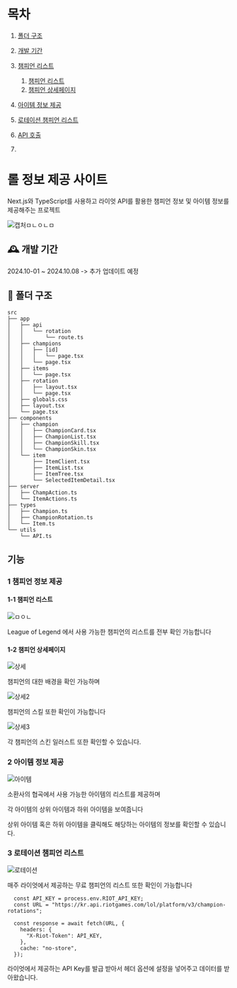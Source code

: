 # 목차
1. [폴더 구조](##-📂-폴더-구조)
2. [개발 기간](##-🕰️-개발-기간)
3. [챔피언 리스트](###-1-챔피언-정보-제공)
   1. [챔피언 리스트](####-1-1-챔피언-리스트)
   2. [챔피언 상세페이지](####-1-2-챔피언-상세페이지)
4. [아이템 정보 제공](###-2-아이템-정보-제공)
5. [로테이션 챔피언 리스트](###-3-로테이션-챔피언-리스트)
6. [API 호출](##-🔗-API-호출)

7. 
# 롤 정보 제공 사이트

Next.js와 TypeScript를 사용하고 라이엇 API를 활용한 챔피언 정보 및 아이템 정보를 제공해주는 프로젝트

![캡처ㅁㄴㅇㄴㅁ](https://github.com/user-attachments/assets/419f0a4d-f564-4f5a-8a16-435b529fe51b)

## 🕰️ 개발 기간

2024.10-01 ~ 2024.10.08 -> 추가 업데이트 예정

## 📂 폴더 구조
```
src
├── app
│   ├── api
│   │   └── rotation
│   │       └── route.ts
│   ├── champions
│   │   ├── [id]
│   │   │   └── page.tsx
│   │   └── page.tsx
│   ├── items
│   │   └── page.tsx
│   ├── rotation
│   │   ├── layout.tsx
│   │   └── page.tsx
│   ├── globals.css
│   ├── layout.tsx
│   └── page.tsx
├── components
│   ├── champion
│   │   ├── ChampionCard.tsx
│   │   ├── ChampionList.tsx
│   │   ├── ChampionSkill.tsx
│   │   └── ChampionSkin.tsx
│   └── item
│       ├── ItemClient.tsx
│       ├── ItemList.tsx
│       ├── ItemTree.tsx
│       └── SelectedItemDetail.tsx
├── server
│   ├── ChampAction.ts
│   └── ItemActions.ts
├── types
│   ├── Champion.ts
│   ├── ChampionRotation.ts
│   └── Item.ts
└── utils
    └── API.ts
```


## 기능

### 1 챔피언 정보 제공

#### 1-1 챔피언 리스트

![ㅁㅇㄴ](https://github.com/user-attachments/assets/71e55825-f999-46e8-90ca-73d308307ee5)

League of Legend 에서 사용 가능한 챔피언의 리스트를 전부 확인 가능합니다

#### 1-2 챔피언 상세페이지 
![상세](https://github.com/user-attachments/assets/4b524dd3-9ce6-4543-8cb5-969a3656183b)

챔피언의 대한 배경을 확인 가능하며

![상세2](https://github.com/user-attachments/assets/0cf754cd-076f-4e7c-a08a-336e5cb6bc53)

챔피언의 스킬 또한 확인이 가능합니다

![상세3](https://github.com/user-attachments/assets/80e06d72-8537-46ad-a271-8d6eb28fa6c1)

각 챔피언의 스킨 일러스트 또한 확인할 수 있습니다.

### 2 아이템 정보 제공

![아이템](https://github.com/user-attachments/assets/1cf52111-8b15-4deb-b1a3-a7e54ebe19fb)

소환사의 협곡에서 사용 가능한 아이템의 리스트를 제공하며 

각 아이템의 상위 아이템과 하위 아이템을 보여줍니다

상위 아이템 혹은 하위 아이템을 클릭해도 해당하는 아이템의 정보를 확인할 수 있습니다.

### 3 로테이션 챔피언 리스트

![로테이션](https://github.com/user-attachments/assets/34a9220b-c5fd-44b2-90ff-bd85736879d4)

매주 라이엇에서 제공하는 무료 챔피언의 리스트 또한 확인이 가능합니다

```
  const API_KEY = process.env.RIOT_API_KEY;
  const URL = "https://kr.api.riotgames.com/lol/platform/v3/champion-rotations";

  const response = await fetch(URL, {
    headers: {
      "X-Riot-Token": API_KEY,
    },
    cache: "no-store",
  });

```

라이엇에서 제공하는 API Key를 발급 받아서 헤더 옵션에 설정을 넣어주고 데이터를 받아왔습니다.
